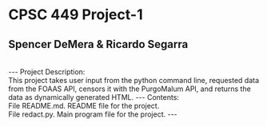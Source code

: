 # CPSC 449 Project-1
## Spencer DeMera & Ricardo Segarra
<br>
---
Project Description:<br> 
  This project takes user input from the python command line, requested data from the FOAAS API, censors it with the PurgoMalum API, and returns the data as dynamically generated HTML. 
---
Contents:<br>
File README.md. README file for the project.<br>
File redact.py. Main program file for the project.
---
